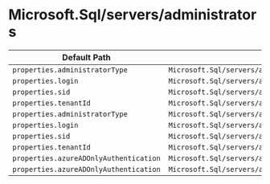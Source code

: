 # Microsoft.Sql/servers/administrators

| Default Path | Alias |
|---|---|
| `properties.administratorType` | `Microsoft.Sql/servers/administrators/administratorType` |
| `properties.login` | `Microsoft.Sql/servers/administrators/login` |
| `properties.sid` | `Microsoft.Sql/servers/administrators/sid` |
| `properties.tenantId` | `Microsoft.Sql/servers/administrators/tenantId` |
| `properties.administratorType` | `Microsoft.Sql/servers/administrators/activeDirectory.administratorType` |
| `properties.login` | `Microsoft.Sql/servers/administrators/activeDirectory.login` |
| `properties.sid` | `Microsoft.Sql/servers/administrators/activeDirectory.sid` |
| `properties.tenantId` | `Microsoft.Sql/servers/administrators/activeDirectory.tenantId` |
| `properties.azureADOnlyAuthentication` | `Microsoft.Sql/servers/administrators/ActiveDirectory.azureADOnlyAuthentication` |
| `properties.azureADOnlyAuthentication` | `Microsoft.Sql/servers/administrators/azureADOnlyAuthentication` |

